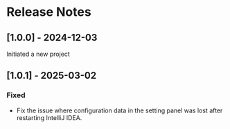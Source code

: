 # Release Notes

## [1.0.0] - 2024-12-03

Initiated a new project

## [1.0.1] - 2025-03-02

### Fixed

- Fix the issue where configuration data in the setting panel was lost after restarting IntelliJ IDEA.